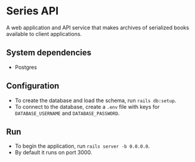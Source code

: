 # Series API

A web application and API service that makes archives of serialized books available to client applications.

## System dependencies

- Postgres

## Configuration

- To create the database and load the schema, run `rails db:setup`.
- To connect to the database, create a `.env` file with keys for `DATABASE_USERNAME` and `DATABASE_PASSWORD`.

## Run

- To begin the application, run `rails server -b 0.0.0.0`.
- By default it runs on port 3000.

